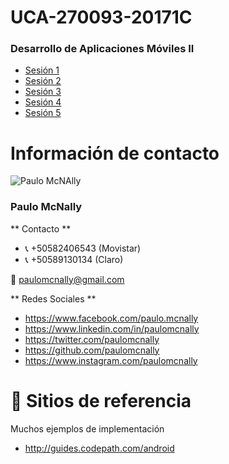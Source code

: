 # UCA-270093-20171C

### Desarrollo de Aplicaciones Móviles II

* [Sesión 1](sesion-1.md)
* [Sesión 2](sesion-2.md)
* [Sesión 3](sesion-3.md)
* [Sesión 4](sesion-4.md)
* [Sesión 5](sesion-5.md)

# Información de contacto

![Paulo McNAlly](http://i.imgur.com/aHEAzFw.jpg)

### Paulo McNally

** Contacto **

* :telephone_receiver: +50582406543 (Movistar)
* :telephone_receiver: +50589130134 (Claro)

:email: paulomcnally@gmail.com

** Redes Sociales **

* https://www.facebook.com/paulo.mcnally
* https://www.linkedin.com/in/paulomcnally
* https://twitter.com/paulomcnally
* https://github.com/paulomcnally
* https://www.instagram.com/paulomcnally

# :punch: Sitios de referencia

Muchos ejemplos de implementación

* http://guides.codepath.com/android

